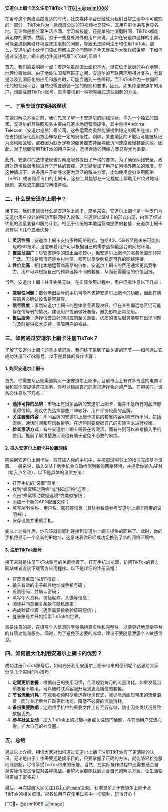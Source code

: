 **安道尔上網卡怎么注册TikTok？[[TG💪+ @esim1088](https://t.me/s/esim1088)]**

在当今这个网络高度发达的时代，社交媒体平台已经成为我们日常生活中不可或缺的一部分。TikTok作为一款风靡全球的短视频社交软件，其用户群体遍布世界各地。无论你是想分享生活点滴、学习新技能，还是单纯地消磨时间，TikTok都能满足你的需求。然而，对于一些身处海外的用户来说，比如在安道尔这样的小国，可能会遇到网络环境或政策限制的问题，导致无法顺利注册和使用TikTok。那么，安道尔的小伙伴们该如何解决这个问题呢？今天就来为大家详细讲解一下如何通过安道尔上網卡成功注册并畅享TikTok的乐趣！

首先，我们需要明确一点：安道尔虽然国土面积不大，但它位于欧洲的中心地带，地理位置优越。由于地处法国和西班牙之间，安道尔的互联网环境相对复杂，尤其是涉及到国际化的应用和服务时，可能会遇到一些障碍。而TikTok作为一款国际化的短视频平台，自然也需要遵循一定的规则和要求。因此，如果你是安道尔的用户，想要注册TikTok账号，就需要找到一种能够绕过这些限制的方法。

### 一、了解安道尔的网络现状

在探讨解决方案之前，我们先来了解一下安道尔的网络现状。作为一个独立的国家，安道尔的互联网服务主要由几家本地运营商提供，其中包括Andorra Telecom（安道尔电信）等公司。这些运营商虽然能够提供稳定的网络连接，但在支持国际化应用方面却存在一定的局限性。例如，某些地区的IP地址可能被标记为高风险区域，或者因为缺乏足够的服务器支持而导致访问速度缓慢甚至失败。因此，对于想要使用TikTok的用户来说，选择合适的网络方案显得尤为重要。

此外，安道尔的法律法规也对网络服务提出了严格的要求。为了确保网络安全，政府对跨境数据传输进行了严格的管控，这无疑增加了用户访问境外网站的难度。在这种情况下，许多用户开始寻求更为灵活的解决方案，比如使用虚拟专用网络（VPN）或者购买专门的上網卡。这些工具能够在一定程度上帮助用户绕过地域限制，实现更加自由的网络体验。

### 二、什么是安道尔上網卡？

接下来，我们来谈谈什么是安道尔上網卡。简单来说，安道尔上網卡是一种专门为安道尔用户设计的移动互联网接入设备。它通常以SIM卡的形式出现，内置了经过优化的流量套餐和服务计划。相比于传统的本地运营商提供的套餐，安道尔上網卡具有以下几个显著优势：

1. **灵活性强**：安道尔上網卡支持多种网络制式，包括4G、5G甚至是未来可能出现的6G技术。这意味着用户可以根据自己的需求选择最适合的网络环境。
2. **覆盖范围广**：尽管安道尔的国土面积较小，但安道尔上網卡的服务范围却非常广泛。无论是城市还是乡村地区，都可以享受到稳定可靠的网络连接。
3. **性价比高**：相比本地运营商高昂的价格，安道尔上網卡的费用通常更具竞争力。用户可以根据自己的预算选择不同的套餐，从而获得最佳的价值回报。

当然，安道尔上網卡并非完美无缺。在实际使用过程中，用户仍需注意以下几点：

- **兼容性问题**：部分老旧型号的手机可能不支持安道尔上網卡的功能，因此在购买前务必确认设备是否兼容。
- **信号强度**：虽然安道尔上網卡的整体信号表现良好，但在某些偏远地区仍可能存在信号弱的情况。建议用户提前做好准备，避免影响正常使用。
- **售后服务**：选择信誉良好的供应商至关重要。优质的售后服务能够在出现问题时及时提供技术支持，保障用户的权益。

### 三、如何通过安道尔上網卡注册TikTok？

了解了安道尔上網卡的基本情况后，我们终于来到了最关键的环节——如何通过它成功注册TikTok账号。以下是具体的操作步骤：

#### 1. 购买安道尔上網卡

首先，你需要从正规渠道购买一张安道尔上網卡。目前市面上有许多专业的电商平台和实体店提供这项服务，你可以根据自己的需求选择合适的产品。在购买时，请务必注意以下几点：

- **选择可靠的品牌**：市场上有很多品牌的安道尔上網卡，但并不是所有的品牌都值得信赖。建议优先选择那些口碑较好、用户评价较高的品牌。
- **关注套餐内容**：不同品牌的安道尔上網卡提供的套餐内容可能有所不同，包括流量、通话时间和短信数量等。在选购时要根据自己的实际需求进行权衡。
- **检查激活方式**：有些安道尔上網卡需要在线激活，而有些则可以直接插入手机使用。提前了解清楚激活流程有助于避免不必要的麻烦。

#### 2. 插入安道尔上網卡并设置网络

购买到安道尔上網卡后，将其插入你的手机中，并按照说明书上的指引完成基本设置。一般来说，插入SIM卡后手机会自动检测到新的网络环境，并提示你输入APN（接入点名称）。以下是具体的设置方法：

- 打开手机的“设置”菜单；
- 找到“蜂窝移动网络”或“移动网络”选项；
- 点击“蜂窝移动数据选项”或类似按钮；
- 添加一个新的APN配置文件；
- 填写APN名称、用户名、密码等信息（具体参数请参考安道尔上網卡附带的说明书）；
- 保存设置并重启手机。

完成上述操作后，你应该就能顺利连接到安道尔上網卡提供的网络了。此时，你的手机将显示一个全新的IP地址，这意味着你已经成功切换到了新的网络环境中。

#### 3. 注册TikTok账号

接下来就是注册TikTok账号的关键步骤了。打开手机浏览器，访问TikTok的官方网站或者直接下载官方应用程序。以下是详细的注册流程：

- 在首页点击“注册”按钮；
- 输入有效的电子邮件地址或手机号码；
- 设置密码，并确认密码；
- 填写个人资料，包括昵称、头像等信息；
- 阅读并同意相关条款与隐私政策；
- 完成验证步骤（通常需要接收验证码短信）；
- 登录账号并开始探索TikTok的世界。

需要注意的是，在填写个人信息时尽量保持真实性和完整性，以便更好地享受平台的各项功能和服务。同时，为了避免不必要的麻烦，建议不要随意泄露个人敏感信息。

### 四、如何最大化利用安道尔上網卡的优势？

成功注册TikTok账号后，如何充分利用安道尔上網卡带来的便利呢？这里给大家分享几个实用的小技巧：

1. **定期更新套餐**：根据自己的使用习惯，合理规划每月的流量消耗。如果发现当前套餐不够用，可以随时联系客服升级到更高档位的套餐。
2. **节省流量消耗**：在观看视频时尽量选择标清模式，减少高清画质带来的流量浪费；同时关闭后台自动更新功能，降低不必要的流量消耗。
3. **备份重要数据**：定期将手机中的重要文件上传至云存储，防止因突发状况导致数据丢失。
4. **参与社区互动**：加入TikTok上的兴趣小组或关注热门话题，与其他用户交流心得，扩大自己的社交圈。

### 五、总结

通过以上介绍，相信大家对如何通过安道尔上網卡注册TikTok有了更清晰的认识。无论是出于工作需要还是娱乐目的，只要掌握了正确的方法，就能够轻松克服地域限制，尽情享受TikTok带来的乐趣。当然，在实际操作过程中还需要结合自身实际情况灵活应对各种挑战。希望大家都能找到适合自己的解决方案，让生活变得更加丰富多彩！

最后，再次提醒大家关注[TG💪+ @esim1088](https://t.me/s/esim1088)，获取更多关于安道尔上網卡及TikTok的相关资讯。祝各位用户在使用过程中一切顺利，玩得开心！

[[TG💪+ @esim1088](https://t.me/s/esim1088) ![Image](https://i.postimg.cc/4NQfJmqS/Snipaste-2025-05-13-00-14-12.png)]